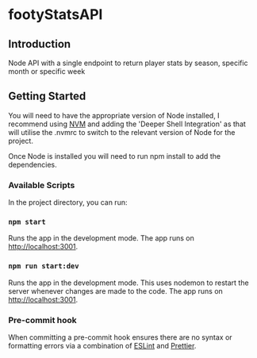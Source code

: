 # footyStatsAPI

## Introduction

Node API with a single endpoint to return player stats by season, specific month or specific week

## Getting Started

You will need to have the appropriate version of Node installed, I recommend using [NVM](https://github.com/nvm-sh/nvm) and adding the 'Deeper Shell Integration' as that will utilise the .nvmrc to switch to the relevant version of Node for the project.

Once Node is installed you will need to run npm install to add the dependencies.

### Available Scripts

In the project directory, you can run:

### `npm start`

Runs the app in the development mode.
The app runs on [http://localhost:3001](http://localhost:3001).

### `npm run start:dev`

Runs the app in the development mode. This uses nodemon to restart the server whenever changes are made to the code.
The app runs on [http://localhost:3001](http://localhost:3001).

### Pre-commit hook

When committing a pre-commit hook ensures there are no syntax or formatting errors via a combination of [ESLint](https://eslint.org/) and [Prettier](https://prettier.io/).
